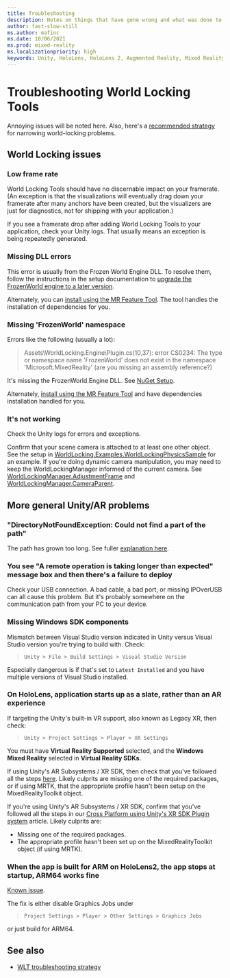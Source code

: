 ```yaml
---
title: Troubleshooting
description: Notes on things that have gone wrong and what was done to fix them.
author: fast-slow-still
ms.author: mafinc
ms.date: 10/06/2021
ms.prod: mixed-reality
ms.localizationpriority: high
keywords: Unity, HoloLens, HoloLens 2, Augmented Reality, Mixed Reality, ARCore, ARKit, development, MRTK
---
```


# Troubleshooting World Locking Tools

Annoying issues will be noted here. Also, here's a [recommended strategy](TroubleshootingAdvanced.md) for narrowing world-locking problems.

## World Locking issues

### Low frame rate

World Locking Tools should have no discernable impact on your framerate. (An exception is that the visualizations will eventually drag down your framerate after many anchors have been created, but the visualizers are just for diagnostics, not for shipping with your application.)

If you see a framerate drop after adding World Locking Tools to your application, check your Unity logs. That usually means an exception is being repeatedly generated.

### Missing DLL errors

This error is usually from the Frozen World Engine DLL. To resolve them, follow the instructions in the setup documentation to [upgrade the FrozenWorld engine to a later version](~/documentation/howtos/initialsetup.md#manual-frozen-world-engine-dll-installation).

Alternately, you can [install using the MR Feature Tool](WLTviaMRFeatureTool.md). The tool handles the installation of dependencies for you.

### Missing 'FrozenWorld' namespace

Errors like the following (usually a lot):

> Assets\WorldLocking.Engine\Plugin.cs(10,37): error CS0234: The type or namespace name 'FrozenWorld' does not exist in the namespace 'Microsoft.MixedReality' (are you missing an assembly reference?)

It's missing the FrozenWorld.Engine DLL. See [NuGet Setup](InitialSetup.md#frozenworld-engine-installation).

Alternately, [install using the MR Feature Tool](WLTviaMRFeatureTool.md) and have dependencies installation handled for you.

### It's not working

Check the Unity logs for errors and exceptions.

Confirm that your scene camera is attached to at least one other object. See the setup in [WorldLocking.Examples.WorldLockingPhysicsSample](~/documentation/howtos/samples/worldlockedphysicssample.md) for an example. If you're doing dynamic camera manipulation, you may need to keep the WorldLockingManager informed of the current camera. See [WorldLockingManager.AdjustmentFrame](xref:Microsoft.MixedReality.WorldLocking.Core.WorldLockingManager.AdjustmentFrame) and [WorldLockingManager.CameraParent](xref:Microsoft.MixedReality.WorldLocking.Core.WorldLockingManager.CameraParent).

## More general Unity/AR problems

### "DirectoryNotFoundException: Could not find a part of the path"

The path has grown too long. See fuller [explanation here](InitialSetup.md#a-warning-note-on-installation-path-length).

### You see "A remote operation is taking longer than expected" message box and then there's a failure to deploy

Check your USB connection. A bad cable, a bad port, or missing IPOverUSB can all cause this problem. But it's probably somewhere on the communication path from your PC to your device.

### Missing Windows SDK components

Mismatch between Visual Studio version indicated in Unity versus Visual Studio version you're trying to build with. Check:

> `Unity > File > Build Settings > Visual Studio Version`

Especially dangerous is if that's set to `Latest Installed` and you have multiple versions of Visual Studio installed.

### On HoloLens, application starts up as a slate, rather than an AR experience

If targeting the Unity's built-in VR support, also known as Legacy XR, then check:

> `Unity > Project Settings > Player > XR Settings`  

You must have **Virtual Reality Supported** selected, and the **Windows Mixed Reality** selected in **Virtual Reality SDKs**.

If using Unity's AR Subsystems / XR SDK, then check that you've followed all the steps [here](XRSDK.md). Likely culprits are missing one of the required packages, or if using MRTK, that the appropriate profile hasn't been setup on the MixedRealityToolkit object.

If you're using Unity's AR Subsystems / XR SDK, confirm that you've followed all the steps in our [Cross Platform using Unity's XR SDK Plugin system](XRSDK.md) article. Likely culprits are:

* Missing one of the required packages.
* The appropriate profile hasn't been set up on the MixedRealityToolkit object (if using MRTK).

### When the app is built for ARM on HoloLens2, the app stops at startup, ARM64 works fine

[Known issue](https://issuetracker.unity3d.com/issues/enabling-graphics-jobs-in-2019-dot-3-x-results-in-a-crash-or-nothing-rendering-on-hololens-2).

The fix is either disable Graphics Jobs under

> `Project Settings > Player > Other Settings > Graphics Jobs`

or just build for ARM64.

## See also

* [WLT troubleshooting strategy](TroubleshootingAdvanced.md)
